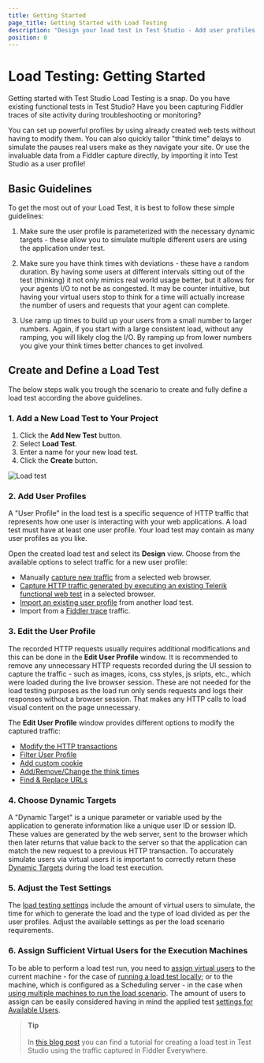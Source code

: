 ```yaml
---
title: Getting Started
page_title: Getting Started with Load Testing
description: "Design your load test in Test Studio - Add user profiles to the load test, Select the dynamic targets/parts in the http requests, add think times to simulate real user interacting with the application under test. Configure the work load distribution of the user profiles, Configure the number of virtual users and time to run the load test."
position: 0
---
```

# Load Testing: Getting Started

Getting started with Test Studio Load Testing is a snap. Do you have existing functional tests in Test Studio? Have you been capturing Fiddler traces of site activity during troubleshooting or monitoring?

You can set up powerful profiles by using already created web tests without having to modify them. You can also quickly tailor "think time" delays to simulate the pauses real users make as they navigate your site. Or use the invaluable data from a Fiddler capture directly, by importing it into Test Studio as a user profile!

## Basic Guidelines

To get the most out of your Load Test, it is best to follow these simple guidelines:

1. Make sure the user profile is parameterized with the necessary dynamic targets - these allow you to simulate multiple different users are using the application under test.

1. Make sure you have think times with deviations - these have a random duration. By having some users at different intervals sitting out of the test (thinking) it not only mimics real world usage better, but it allows for your agents I/O to not be as congested. It may be counter intuitive, but having your virtual users stop to think for a time will actually increase the number of users and requests that your agent can complete.

1. Use ramp up times to build up your users from a small number to larger numbers. Again, if you start with a large consistent load, without any ramping, you will likely clog the I/O. By ramping up from lower numbers you give your think times better chances to get involved.

## Create and Define a Load Test

The below steps walk you trough the scenario to create and fully define a load test according the above guidelines.

### 1. Add a New Load Test to Your Project

1. Click the **Add New Test** button.
1. Select **Load Test**.
1. Enter a name for your new load test.
1. Click the **Create** button.

![Load test][1]

### 2. Add User Profiles

A "User Profile" in the load test is a specific sequence of HTTP traffic that represents how one user is interacting with your web applications. A load test must have at least one user profile. Your load test may contain as many user profiles as you like.

Open the created load test and select its __Design__ view. Choose from the available options to select traffic for a new user profile:

- Manually <a href="/features//testing-types/load-testing/designing-load-tests/adding-user-profiles#capture-new-web-session" target="_blank">capture new traffic</a> from a selected web browser.
- <a href="/features//testing-types/load-testing/designing-load-tests/adding-user-profiles#capture-from-existing-web-test" target="_blank">Capture HTTP traffic generated by executing an existing Telerik functional web test</a> in a selected browser.
- <a href="/features//testing-types/load-testing/designing-load-tests/adding-user-profiles#import-existing-user-profile" target="_blank">Import an existing user profile</a> from another load test.
- Import from a <a href="/features/testing-types/load-testing/designing-load-tests/adding-user-profiles#import-http-traffic-from-a-fiddler-trace" target="_blank">Fiddler trace</a> traffic.

### 3. Edit the User Profile

The recorded HTTP requests usually requires additional modifications and this can be done in the __Edit User Profile__ window. It is recommended to remove any unnecessary HTTP requests recorded during the UI session to capture the traffic - such as images, icons, css styles, js sripts, etc., which were loaded during the live browser session. These are not needed for the load testing purposes as the load run only sends requests and logs their responses without a browser session. That makes any HTTP calls to load visual content on the page unnecessary.

The __Edit User Profile__ window provides different options to modify the captured traffic:

- <a href="/features/testing-types/load-testing/designing-load-tests/modifying-tests#modifying-http-transactions">Modify the HTTP transactions</a>
- <a href="/features/testing-types/load-testing/designing-load-tests/modifying-tests#filter-user-profile">Filter User Profile</a>
- <a href="/features/testing-types/load-testing/designing-load-tests/modifying-tests#insert-a-custom-cookie-into-a-user-profile">Add custom cookie</a>
- <a href="/features/testing-types/load-testing/designing-load-tests/modifying-tests#addremovechange-the-think-times">Add/Remove/Change the think times</a>
- <a href="/features/testing-types/load-testing/designing-load-tests/modifying-tests#find--replace-url">Find & Replace URLs</a>

### 4. Choose Dynamic Targets

A "Dynamic Target" is a unique parameter or variable used by the application to generate information like a unique user ID or session ID. These values are generated by the web server, sent to the browser which then later returns that value back to the server so that the application can match the new request to a previous HTTP transaction. To accurately simulate users via virtual users it is important to correctly return these <a href="/features/testing-types/load-testing/dynamic-targets" target="_blank">Dynamic Targets</a> during the load test execution.

### 5. Adjust the Test Settings

The <a href="/features/testing-types/load-testing/designing-load-tests/test-settings" target="_blank">load testing settings</a> include the amount of virtual users to simulate, the time for which to generate the load and the type of load divided as per the user profiles. Adjust the available settings as per the load scenario requirements.

### 6. Assign Sufficient Virtual Users for the Execution Machines

To be able to perform a load test run, you need to <a href="/features/testing-types/load-testing/designing-load-tests/managing-vu" target="_blank">assign virtual users</a> to the current machine - for the case of <a href="/features/testing-types/load-testing/running-load-test/running-tests" target="_blank">running a load test locally</a>; or to the machine, which is configured as a Scheduling server - in the case when <a href="/features/testing-types/load-testing/running-load-test/remote-load-test-execution" target="_blank">using multiple machines to run the load scenario</a>. The amount of users to assign can be easily considered having in mind the applied test <a href="/features/testing-types/load-testing/designing-load-tests/test-settings#available-users" target="_blank">settings for Available Users</a>.

> __Tip__
><br>
><br>
> In <a href="https://www.telerik.com/blogs/designing-load-tests-test-studio-fiddler-6-easy-steps" target="_blank">this blog post</a> you can find a tutorial for creating a load test in Test Studio using the traffic captured in Fiddler Everywhere.

[1]: /img/features/testing-types/load-testing/getting-started/fig1.png
